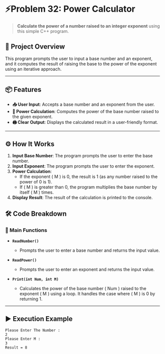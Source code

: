 # ⚡Problem 32: Power Calculator

> **Calculate the power of a number raised to an integer exponent** using this simple C++ program.

## 🌟 Project Overview
This program prompts the user to input a base number and an exponent, and it computes the result of raising the base to the power of the exponent using an iterative approach.

---

## 📦 Features
- **📥 User Input**: Accepts a base number and an exponent from the user.
- **🔄 Power Calculation**: Computes the power of the base number raised to the given exponent.
- **🖨️ Clear Output**: Displays the calculated result in a user-friendly format.

---

## ⚙️ How It Works
1. **Input Base Number**: The program prompts the user to enter the base number.
2. **Input Exponent**: The program prompts the user to enter the exponent.
3. **Power Calculation**:
   - If the exponent \( M \) is 0, the result is 1 (as any number raised to the power of 0 is 1).
   - If \( M \) is greater than 0, the program multiplies the base number by itself \( M \) times.
4. **Display Result**: The result of the calculation is printed to the console.

## 🛠️ Code Breakdown
### 🔹 Main Functions
- **`ReadNumber()`**
  - Prompts the user to enter a base number and returns the input value.
  
- **`ReadPower()`**
  - Prompts the user to enter an exponent and returns the input value.

- **`Print(int Num, int M)`**
  - Calculates the power of the base number \( Num \) raised to the exponent \( M \) using a loop. It handles the case where \( M \) is 0 by returning 1.

---

## ▶️ Execution Example

```plaintext
Please Enter The Number :
2
Please Enter M :
3
Result = 8

